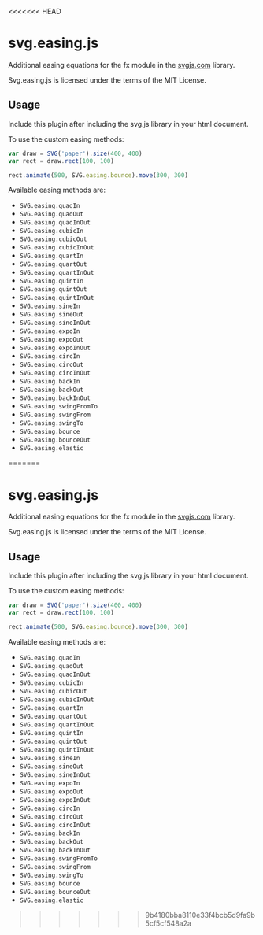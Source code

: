 <<<<<<< HEAD
# svg.easing.js

Additional easing equations for the fx module in the [svgjs.com](http://svgjs.com) library.

Svg.easing.js is licensed under the terms of the MIT License.

## Usage
Include this plugin after including the svg.js library in your html document.

To use the custom easing methods:

```javascript
var draw = SVG('paper').size(400, 400)
var rect = draw.rect(100, 100)

rect.animate(500, SVG.easing.bounce).move(300, 300)
```

Available easing methods are:
- `SVG.easing.quadIn`
- `SVG.easing.quadOut`
- `SVG.easing.quadInOut`
- `SVG.easing.cubicIn`
- `SVG.easing.cubicOut`
- `SVG.easing.cubicInOut`
- `SVG.easing.quartIn`
- `SVG.easing.quartOut`
- `SVG.easing.quartInOut`
- `SVG.easing.quintIn`
- `SVG.easing.quintOut`
- `SVG.easing.quintInOut`
- `SVG.easing.sineIn`
- `SVG.easing.sineOut`
- `SVG.easing.sineInOut`
- `SVG.easing.expoIn`
- `SVG.easing.expoOut`
- `SVG.easing.expoInOut`
- `SVG.easing.circIn`
- `SVG.easing.circOut`
- `SVG.easing.circInOut`
- `SVG.easing.backIn`
- `SVG.easing.backOut`
- `SVG.easing.backInOut`
- `SVG.easing.swingFromTo`
- `SVG.easing.swingFrom`
- `SVG.easing.swingTo`
- `SVG.easing.bounce`
- `SVG.easing.bounceOut`
- `SVG.easing.elastic`

=======
# svg.easing.js

Additional easing equations for the fx module in the [svgjs.com](http://svgjs.com) library.

Svg.easing.js is licensed under the terms of the MIT License.

## Usage
Include this plugin after including the svg.js library in your html document.

To use the custom easing methods:

```javascript
var draw = SVG('paper').size(400, 400)
var rect = draw.rect(100, 100)

rect.animate(500, SVG.easing.bounce).move(300, 300)
```

Available easing methods are:
- `SVG.easing.quadIn`
- `SVG.easing.quadOut`
- `SVG.easing.quadInOut`
- `SVG.easing.cubicIn`
- `SVG.easing.cubicOut`
- `SVG.easing.cubicInOut`
- `SVG.easing.quartIn`
- `SVG.easing.quartOut`
- `SVG.easing.quartInOut`
- `SVG.easing.quintIn`
- `SVG.easing.quintOut`
- `SVG.easing.quintInOut`
- `SVG.easing.sineIn`
- `SVG.easing.sineOut`
- `SVG.easing.sineInOut`
- `SVG.easing.expoIn`
- `SVG.easing.expoOut`
- `SVG.easing.expoInOut`
- `SVG.easing.circIn`
- `SVG.easing.circOut`
- `SVG.easing.circInOut`
- `SVG.easing.backIn`
- `SVG.easing.backOut`
- `SVG.easing.backInOut`
- `SVG.easing.swingFromTo`
- `SVG.easing.swingFrom`
- `SVG.easing.swingTo`
- `SVG.easing.bounce`
- `SVG.easing.bounceOut`
- `SVG.easing.elastic`

>>>>>>> 9b4180bba8110e33f4bcb5d9fa9b5cf5cf548a2a
